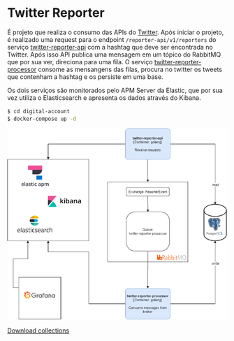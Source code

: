 # Twitter Reporter

É projeto que realiza o consumo das APIs do [Twitter](https://developer.twitter.com/). Após iniciar o projeto, é realizado uma request para o endpoint `/reporter-api/v1/reporters` do serviço [twitter-reporter-api](https://github.com/dalmarcogd/twitter-reporter/tree/master/twitter-reporter-api) com a hashtag que deve ser encontrada no Twitter. Após isso API publica uma mensagem em um tópico do RabbitMQ que por sua ver, direciona para uma fila. O serviço [twitter-reporter-processor](https://github.com/dalmarcogd/twitter-reporter/tree/master/twitter-reporter-processor) consome as mensangens das filas, procura no twitter os tweets que contenham a hashtag e os persiste em uma base.

Os dois serviços são monitorados pelo APM Server da Elastic, que por sua vez utiliza o Elasticsearch e apresenta os dados através do Kibana.

```sh
$ cd digital-account
$ docker-compose up -d
```
![alt text](https://github.com/dalmarcogd/twitter-reporter/blob/master/Design.png)

[Download collections](https://github.com/dalmarcogd/twitter-reporter/blob/master/Twitter%20Reporter.postman_collection.json)
